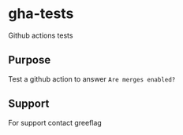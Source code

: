 # gha-tests

Github actions tests

## Purpose

Test a github action to answer `Are merges enabled?`

## Support

For support contact greeflag